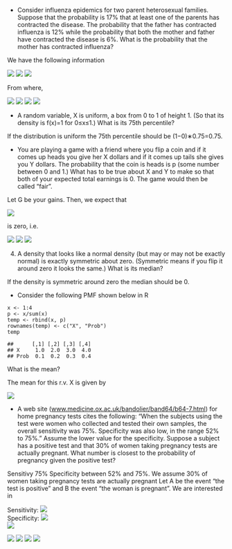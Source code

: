 - Consider influenza epidemics for two parent heterosexual families. Suppose that the probability is 17% that at least one of the parents has contracted the disease. The probability that the father has contracted influenza is 12% while the probability that both the mother and father have contracted the disease is 6%. What is the probability that the mother has contracted influenza?

We have the following information

<img src="https://render.githubusercontent.com/render/math?math=P(F \cup M) = 0.17">
<img src="https://render.githubusercontent.com/render/math?math=P(F) = 0.12">
<img src="https://render.githubusercontent.com/render/math?math=P(F \cap M ) = 0.06">


From where,

<img src="https://render.githubusercontent.com/render/math?math=P(F \cup M) = P(F) + P(M) - P(F \cap M)">
<img src="https://render.githubusercontent.com/render/math?math=0.17 = 0.12 + P(M) - 0.06">
<img src="https://render.githubusercontent.com/render/math?math=P(M) = 0.17 + 0.06 - 0.12">
<img src="https://render.githubusercontent.com/render/math?math=P(M) = 0.11">

- A random variable, X is uniform, a box from 0 to 1 of height 1. (So that its density is f(x)=1 for 0≤x≤1.) What is its 75th percentile?

If the distribution is uniform the 75th percentile should be (1−0)∗0.75=0.75.

- You are playing a game with a friend where you flip a coin and if it comes up heads you give her X dollars and if it comes up tails she gives you Y dollars. The probability that the coin is heads is p (some number between 0 and 1.) What has to be true about X and Y to make so that both of your expected total earnings is 0. The game would then be called “fair”.

Let G be your gains. Then, we expect that

<img src="https://render.githubusercontent.com/render/math?math=E[G] = (1-p) Y - p X">

is zero, i.e.

<img src="https://render.githubusercontent.com/render/math?math=(1-p) Y - p X = 0">
<img src="https://render.githubusercontent.com/render/math?math=(1-p) Y  = p X">
<img src="https://render.githubusercontent.com/render/math?math=\frac{Y}{X} = \frac{p}{1-p}">


4) A density that looks like a normal density (but may or may not be exactly normal) is exactly symmetric about zero. (Symmetric means if you flip it around zero it looks the same.) What is its median?

If the density is symmetric around zero the median should be 0.

- Consider the following PMF shown below in R

```{r}
x <- 1:4
p <- x/sum(x)
temp <- rbind(x, p)
rownames(temp) <- c("X", "Prob")
temp
```
```{r}
##      [,1] [,2] [,3] [,4]
## X     1.0  2.0  3.0  4.0
## Prob  0.1  0.2  0.3  0.4
```

What is the mean?

The mean for this r.v. X is given by

<img src="https://render.githubusercontent.com/render/math?math=E[X] = \sum_{i=1}^4 p_i X_i = (0.1 \times 1.0) %2b (0.2 \times 2.0) %2b (0.3 \times 3.0) %2b (0.4 \times 4.0) = 3."> 

- A web site (www.medicine.ox.ac.uk/bandolier/band64/b64-7.html) for home pregnancy tests cites the following: “When the subjects using the test were women who collected and tested their own samples, the overall sensitivity was 75%. Specificity was also low, in the range 52% to 75%.” Assume the lower value for the specificity. Suppose a subject has a positive test and that 30% of women taking pregnancy tests are actually pregnant. What number is closest to the probability of pregnancy given the positive test?

Sensitivy 75%
Specificity between 52% and 75%. We assume 30% of women taking pregnancy tests are actually pregnant
Let A be the event “the test is positive” and B the event “the woman is pregnant”. We are interested in

Sensitivity: <img src="https://render.githubusercontent.com/render/math?math=\frac{P(A \cap B)}{P(B)} = P( A | B) = 0.75"> </br>
Specificity: <img src="https://render.githubusercontent.com/render/math?math=\frac{P(A^c \cap B^c)}{P(B^c)} = P(A^c | B^c) = 0.52"> </br>
<img src="https://render.githubusercontent.com/render/math?math=P(B) = 0.30"> </br>

<img src="https://render.githubusercontent.com/render/math?math=P(B | A) = \frac{P(A \cap B)}{P(A)}">
<img src="https://render.githubusercontent.com/render/math?math== \frac{P(B) P(A|B)}{P(B) P(A|B) %2b P(B^c) P(A|B^c)}">
<img src="https://render.githubusercontent.com/render/math?math== \frac{P(B) P(A|B)}{P(B) P(A|B) %2b P(B^c) (1-P(A^c|B^c))}">
<img src="https://render.githubusercontent.com/render/math?math== \frac{0.30 * 0.75}{0.30 * 0.75 %2b (1-0.30) (1-0.52)} = 0.4010695">
